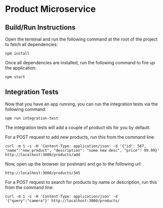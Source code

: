 Product Microservice
====================

## Build/Run Instructions

Open the terminal and run the following command at the root of the project to fetch all dependencies:

```
npm install
```

Once all dependencies are installed, run the following command to fire up the application:

```
npm start
```

## Integration Tests

Now that you have an app running, you can run the integration tests via the following command:

```
npm run integration-test
```

The integration tests will add a couple of product ids for you by default.

For a POST request to add new products, run this from the command line:

```
curl -m 1 -s -H 'Content-Type: application/json' -d '{"id": 567, "name":"new product", "description": "some new desc", "price": 99.99}' http://localhost:3000/products/add
```

Now, open up the browser (or postman) and go to the following url:

```
http://localhost:3000/products/345
```

For a POST request to search for products by name or description, run this from the command line:

```
curl -m 1 -s -H 'Content-Type: application/json' -d '{"query":"camera"}' http://localhost:3000/products/
```
